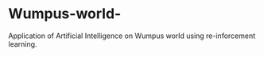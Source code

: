 # Wumpus-world-
Application of Artificial Intelligence on Wumpus world using re-inforcement learning. 
